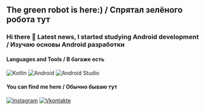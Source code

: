 ## The green robot is here:) / Спрятал зелёного робота тут
### Hi there 👋 Latest news, I started studying Android development / Изучаю основы Android разработки

#### Languages and Tools / В багаже есть
![Kotlin](https://img.shields.io/badge/-Kotlin-000000?style=for-the-badge&logo=kotlin)
![Android](https://img.shields.io/badge/-Android-090909?style=for-the-badge&logo=android)
![Android Studio](https://img.shields.io/badge/-Android_Studio-000000?style=for-the-badge&logo=androidstudio)

#### You can find me here / Обычно бываю тут
[![Instagram](https://img.shields.io/badge/-Instagram-000000?style=for-the-badge&logo=instagram)](https://www.instagram.com/zfrfm/)
[![Vkontakte](https://img.shields.io/badge/-VKontakte-000000?style=for-the-badge&logo=Vk)](https://vk.com/zfrfm)
